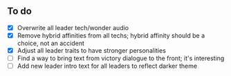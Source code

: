 <!--

# Beyond Earth: Eclipse

A mod for Sid Meier's Civilization: Beyond Earth to give it more flavour.

-->

## To do

- [x] Overwrite all leader tech/wonder audio
- [x] Remove hybrid affinities from all techs; hybrid affinity should be a choice, not an accident
- [x] Adjust all leader traits to have stronger personalities
- [ ] Find a way to bring text from victory dialogue to the front; it's interesting
- [ ] Add new leader intro text for all leaders to reflect darker theme

<!--

## Installation

TODO

## Features

TODO

#### Tech and wonder quotes are now spoken by sponsors

All tech and wonder quotes from sponsors have had their audio overridden so that they're now spoken by the respective sponsor instead of the same narrator that narrates most of the rest of the game in order to add more variety to the spoken dialogue.

#### Stronger leader personalities

Leaders have been adjusted to have more distinct personalities:

- Stronger preference for a particular affinity
- More extreme values for leader traits (bold, loyal, guarded, deceptive, friendly, etc.)
- A strong focus on one or two aspects for each leader (growth, production, trade, espionage, military, culture, etc.)

#### Tech tree affinities have been reverted to base game values

Rising Tide added affinity values to techs that previously didn't have any (like many branch techs) and also added multiple affinities to many techs. This was possibly to ensure players were more likely to interact with hybrid affinities in the game, but it made acquiring any particular affinity less intentional.

These changes have been reverted in this mod, so that acquiring any particular affinity once again is an intentional choice the player can make rather something they fall into as a result of progressing through the tech web.

## Usage

TODO

## Manual installation

TODO

-->
